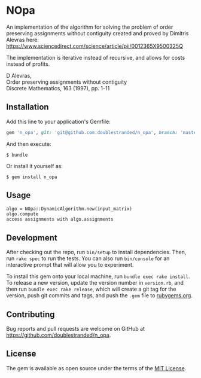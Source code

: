 # NOpa

An implementation of the algorithm for solving the problem of order preserving assignments without contiguity created and proved by Dimitris Alevras here:
https://www.sciencedirect.com/science/article/pii/0012365X9500325Q

The implementation is iterative instead of recursive, and allows for costs instead of profits.

D Alevras,  
Order preserving assignments without contiguity   
Discrete Mathematics, 163 (1997), pp. 1-11  

## Installation

Add this line to your application's Gemfile:

```ruby
gem 'n_opa', git: 'git@github.com:doublestranded/n_opa', branch: 'master' 
```

And then execute:

    $ bundle

Or install it yourself as:

    $ gem install n_opa

## Usage

```
algo = NOpa::DynamicAlgorithm.new(input_matrix)  
algo.compute  
access assignments with algo.assignments 
```

## Development

After checking out the repo, run `bin/setup` to install dependencies. Then, run `rake spec` to run the tests. You can also run `bin/console` for an interactive prompt that will allow you to experiment.

To install this gem onto your local machine, run `bundle exec rake install`. To release a new version, update the version number in `version.rb`, and then run `bundle exec rake release`, which will create a git tag for the version, push git commits and tags, and push the `.gem` file to [rubygems.org](https://rubygems.org).

## Contributing

Bug reports and pull requests are welcome on GitHub at https://github.com/doublestranded/n_opa.

## License

The gem is available as open source under the terms of the [MIT License](https://opensource.org/licenses/MIT).
